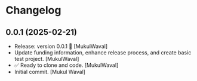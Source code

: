 Changelog
=========


0.0.1 (2025-02-21)
------------------
- Release: version 0.0.1 🚀 [MukulWaval]
- Update funding information, enhance release process, and create basic
  test project. [MukulWaval]
- ✅ Ready to clone and code. [MukulWaval]
- Initial commit. [Mukul Waval]


